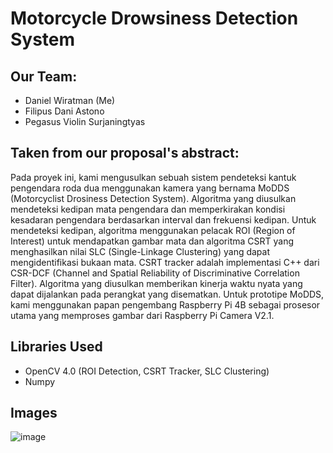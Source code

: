 # Motorcycle Drowsiness Detection System

## Our Team:
- Daniel Wiratman (Me)
- Filipus Dani Astono
- Pegasus Violin Surjaningtyas

## Taken from our proposal's abstract:  
Pada proyek ini, kami mengusulkan sebuah sistem pendeteksi kantuk pengendara roda dua
menggunakan kamera yang bernama MoDDS (Motorcyclist Drosiness Detection System). Algoritma
yang diusulkan mendeteksi kedipan mata pengendara dan memperkirakan kondisi kesadaran
pengendara berdasarkan interval dan frekuensi kedipan. Untuk mendeteksi kedipan, algoritma
menggunakan pelacak ROI (Region of Interest) untuk mendapatkan gambar mata dan algoritma CSRT
yang menghasilkan nilai SLC (Single-Linkage Clustering) yang dapat mengidentifikasi bukaan mata.
CSRT tracker adalah implementasi C++ dari CSR-DCF (Channel and Spatial Reliability of Discriminative
Correlation Filter). Algoritma yang diusulkan memberikan kinerja waktu nyata yang dapat dijalankan
pada perangkat yang disematkan. Untuk prototipe MoDDS, kami menggunakan papan pengembang
Raspberry Pi 4B sebagai prosesor utama yang memproses gambar dari Raspberry Pi Camera V2.1.

## Libraries Used
- OpenCV 4.0 (ROI Detection, CSRT Tracker, SLC Clustering)
- Numpy

## Images

![image](https://user-images.githubusercontent.com/74503671/199908154-dd419582-d4b6-4435-b445-7cc1ef079a1a.png)
